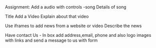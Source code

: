 Assignment:
Add a audio with controls -song
Details of song

Title
Add a Video
Explain about that video

Use iframes to add news from a website or video
Describe the news

Have contact Us - In box
add address,email, phone and also logo images with links
and send a message to us with form
